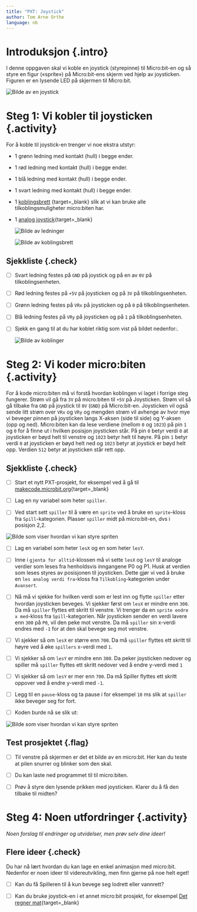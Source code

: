 ```yaml
---
title: "PXT: Joystick"
author: Tom Arne Orthe
language: nb
---
```



# Introduksjon {.intro}

I denne oppgaven skal vi koble en joystick (styrepinne) til Micro:bit-en og 
så styre en figur («sprite») på Micro:bit-ens skjerm ved hjelp av joysticken. 
Figuren er en lysende LED på skjermen til Micro:bit.

![Bilde av en joystick](joystick.png)


# Steg 1: Vi kobler til joysticken {.activity}

For å koble til joystick-en trenger vi noe ekstra utstyr:
* 1 grønn ledning med kontakt (hull) i begge ender. 
* 1 rød ledning med kontakt (hull) i begge ender. 
* 1 blå ledning med kontakt (hull) i begge ender.
* 1 svart ledning med kontakt (hull) i begge ender.
* 1 [koblingsbrett](https://kodegenet.no/shop/product/microbit_edge_connector)
{target=_blank} slik at vi kan bruke alle tilkoblingsmuligheter micro:biten har.
* 1 [analog joystick](https://kodegenet.no/shop/product/joystick_analog){target=_blank}

    ![Bilde av ledninger](ledninger.png)

    ![Bilde av koblingsbrett](koblingsbrett.png)


## Sjekkliste {.check}

- [ ] Svart ledning festes på `GND` på joystick og på en av `0V` på tilkoblingsenheten.

- [ ] Rød ledning festes på `+5V` på joysticken og på `3V` på tilkoblingsenheten.

- [ ] Grønn ledning festes på `VRx` på joysticken og på `0` på tilkoblingsenheten.

- [ ] Blå ledning festes på `VRy` på joysticken og på `1` på tilkoblingsenheten.

- [ ] Sjekk en gang til at du har koblet riktig som vist på bildet nedenfor:.

    ![Bilde av koblinger](koblinger.png)
	

# Steg 2: Vi koder micro:biten {.activity}

For å kode micro:biten må vi forstå hvordan koblingen vi laget i forrige steg
fungerer. Strøm vil gå fra `3V` på micro:biten til `+5V` på Joysticken. Strøm 
vil så gå tilbake fra `GND` på joystick til `0V` (`GND`) på Micro:bit-en. 
Joysticken vil også sende litt strøm over `VRx` og `VRy` og mengden strøm vil 
avhenge av hvor mye vi beveger pinnen på joysticken langs X-aksen (side til 
side) og Y-aksen (opp og ned). Micro:biten kan da lese verdiene (mellom `0` og 
`1023`) på pin `1` og `0` for å finne ut i hvilken posisjon joysticken står. På 
pin `0` betyr verdi `0` at joysticken er bøyd helt til venstre og `1023` betyr 
helt til høyre. På pin `1` betyr verdi `0` at joysticken er bøyd helt ned og 
`1023` betyr at joystick er bøyd helt opp. Verdien `512` betyr at joysticken
står rett opp.


## Sjekkliste {.check}

- [ ] Start et nytt PXT-prosjekt, for eksempel ved å gå til
  [makecode.microbit.org](https://makecode.microbit.org/?lang=no){target=_blank}

- [ ] Lag en ny variabel som heter `spiller`.

- [ ] Ved start sett `spiller` til å være en `sprite` ved å bruke en 
`sprite`-kloss fra `Spill`-kategorien. Plasser `spiller` midt på 
micro:bit-en, dvs i posisjon 2,2.

 ![Bilde som viser hvordan vi kan styre spriten](lag_spiller.png)

- [ ] Lag en variabel som heter `lesX` og en som heter `lesY`.

- [ ] Inne i `gjenta for alltid`-klossen må vi sette `lesX` og `lesY` til
analoge verdier som leses fra henholdsvis inngangene P0 og P1. 
Husk at verdien som leses styres av posisjonen til joysticken. Dette gjør 
vi ved å bruke en `les analog verdi fra`-kloss fra `Tilkobling`-kategorien 
under `Avansert`.

- [ ] Nå må vi sjekke for hvilken verdi som er lest inn og flytte `spiller`
etter hvordan joysticken beveges. Vi sjekker først om
`lesX` er mindre enn `300`. Da må `spiller` flyttes ett skritt til venstre.
Vi trenger da en `sprite endre x med`-kloss fra `Spill`-kategorien. Når 
joysticken sender en verdi lavere enn `300` på `P0`, vil den peke mot venstre. 
Da må `spiller` sin x-verdi endres med `-1` for at den skal bevege seg mot 
venstre.

- [ ] Vi sjekker så om `lesX` er større enn `700`. Da må `spiller` flyttes 
ett skritt til høyre ved å øke `spillers` x-verdi med `1`.

- [ ] Vi sjekker så om `lesY` er mindre enn `300`. Da peker joysticken
nedover og spiller må `spiller` flyttes ett skritt nedover ved å endre 
y-verdi med `1`

- [ ] Vi sjekker så om `lesY` er mer enn `700`. Da må Spiller flyttes 
ett skritt oppover ved å endre y-verdi med `-1`.

- [ ] Legg til en `pause`-kloss og ta pause i for eksempel `10` ms slik at `spiller` ikke 
beveger seg for fort.

 - [ ] Koden burde nå se slik ut:

 ![Bilde som viser hvordan vi kan styre spriten](joystick_kode.png)


## Test prosjektet {.flag}

- [ ] Til venstre på skjermen er det et bilde av en micro:bit. Her kan du 
teste at pilen snurrer og blinker som den skal.

- [ ] Du kan laste ned programmet til til micro:biten.

- [ ] Prøv å styre den lysende prikken med joysticken. Klarer du å få den tilbake til midten?


# Steg 4: Noen utfordringer {.activity}

*Noen forslag til endringer og utvidelser, men prøv selv dine ideer!*

## Flere ideer {.check}

Du har nå lært hvordan du kan lage en enkel animasjon med micro:bit. Nedenfor 
er noen ideer til videreutvikling, men finn gjerne på noe helt eget!

- [ ] Kan du få Spilleren til å kun bevege seg lodrett eller vannrett? 

- [ ] Kan du bruke joystick-en i et annet micro:bit prosjekt, for eksempel
[Det regner mat](https://oppgaver.kidsakoder.no/microbit/pxt_det_regner_mat/det_regner_mat){target=_blank}


